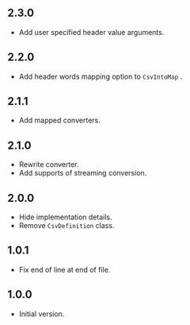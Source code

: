 ## 2.3.0

- Add user specified header value arguments.

## 2.2.0

- Add header words mapping option to `CsvIntoMap` .

## 2.1.1

- Add mapped converters.

## 2.1.0

- Rewrite converter.
- Add supports of streaming conversion.

## 2.0.0

- Hide implementation details.
- Remove `CsvDefinition` class.

## 1.0.1

- Fix end of line at end of file.

## 1.0.0

- Initial version.

